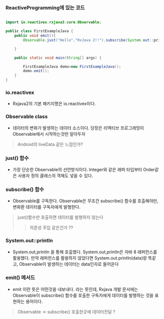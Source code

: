 
### ReactiveProgramming에 있는 코드
```java

import io.reactivex.rxjava3.core.Observable;

public class FirstExampleJava {
    public void emit(){
        Observable.just("Hello","RxJava 2!!").subscribe(System.out::println);

    }

    public static void main(String[] args) {

        FirstExampleJava demo=new FirstExampleJava();
        demo.emit();
    }
}
```
### io.reactivex

- Rxjava2의 기본 패키지명은 io.reactivex이다.
### Observable class
- 데이터의 변화가 발생하는 데이터 소스이다. 당장은 리액티브 프로그래밍이 Observable에서 시작하는것만 알아두자
> Android의 liveData 같은 느낌인가?
### just() 함수
- 가장 단순한 Observable의 선언방식이다. Integer와 같은 래퍼 타입부터 Order같은 사용자 정의 클래스의 객체도 넣을 수 있다.
### subscribe() 함수
- Observable를 구독한다. Observable은 무조건 subscribe() 함수를 호출해야만, 변화환 데이터를 구독자에게 발행한다.
> just()함수만 호출하면 데이터를 발행하지 않는다
>> 의존성 주입 같은건가 ??
### System.out::println
- System.out,println 을 통해 호출했다. System.out,println은 자바 8 래퍼런스를 활용했다. 만약 래퍼런스를 활용하지 않았다면 System.out.println(data)랑 똑같고, Observable이 발생하는 데이터는 data인자로 들어온다

### emit() 메서드
- emit 이란 뜻은 어떤것을 내보내다. 라는 뜻인데, Rxjava 개발 문서에는 Observable이 subscribe() 함수를 호출한 구독자에게 데이터를 발행하는 것을 표현하는 용어이다. 
> Observable -> subscribe() 호출한곳에 데이터전달 ?


